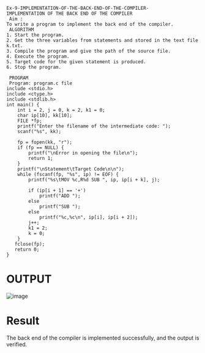 ~~~
Ex-9-IMPLEMENTATION-OF-THE-BACK-END-OF-THE-COMPILER-
IMPLEMENTATION OF THE BACK END OF THE COMPILER 
 Aim :
To write a program to implement the back end of the compiler.
 ALGORITHM
1. Start the program.
2. Get the three variables from statements and stored in the text file k.txt.
3. Compile the program and give the path of the source file.
4. Execute the program.
5. Target code for the given statement is produced.
6. Stop the program.

 PROGRAM
 Program: program.c file
include <stdio.h>
include <ctype.h>
include <stdlib.h>
int main() {
    int i = 2, j = 0, k = 2, k1 = 0;
    char ip[10], kk[10];
    FILE *fp;
    printf("Enter the filename of the intermediate code: ");
    scanf("%s", kk);

    fp = fopen(kk, "r");
    if (fp == NULL) {
        printf("\nError in opening the file\n");
        return 1;
    }
    printf("\nStatement\tTarget Code\n\n");
    while (fscanf(fp, "%s", ip) != EOF) {
        printf("%s\tMOV %c,R%d SUB ", ip, ip[i + k], j);

        if (ip[i + 1] == '+')
            printf("ADD ");
        else
            printf("SUB ");
        else
            printf("%c,%c\n", ip[i], ip[i + 2]);
        j++;
        k1 = 2;
        k = 0;
    }
   fclose(fp);
   return 0;
}
~~~
# OUTPUT
![image](https://github.com/niranjanadevi-s/Ex-9-IMPLEMENTATION-OF-THE-BACK-END-OF-THE-COMPILER-/assets/141748873/1d97163f-7750-4d4a-9303-9d5f51cb2b91)

# Result
The back end of the compiler is implemented successfully, and the output is verified.

